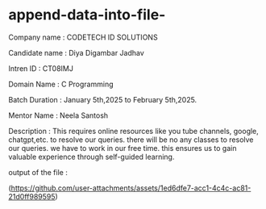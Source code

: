 # append-data-into-file-

Company name : CODETECH ID SOLUTIONS 

Candidate name : Diya Digambar Jadhav

Intren ID : CT08IMJ

Domain Name : C Programming

Batch Duration : January 5th,2025 to February 5th,2025.

Mentor Name : Neela Santosh

Description : This requires online resources like you tube channels, google, chatgpt,etc. to resolve our queries. there will be no any classes to resolve our queries. we have to work in our free time. this ensures us to gain valuable experience through self-guided learning.

output of the file : 

(https://github.com/user-attachments/assets/1ed6dfe7-acc1-4c4c-ac81-21d0ff989595)
